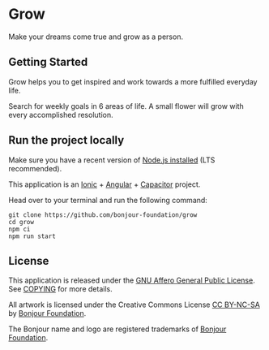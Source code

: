 # Grow

Make your dreams come true and grow as a person.

## Getting Started

Grow helps you to get inspired and work towards a more fulfilled everyday life.

Search for weekly goals in 6 areas of life. A small flower will grow with every accomplished resolution.

## Run the project locally

Make sure you have a recent version of [Node.js installed](https://nodejs.org/en/) (LTS recommended).

This application is an [Ionic](https://ionicframework.com/) + [Angular](https://angular.io/) + [Capacitor](https://capacitorjs.com/) project.

Head over to your terminal and run the following command:

```
git clone https://github.com/bonjour-foundation/grow
cd grow
npm ci
npm run start
```

## License

This application is released under the [GNU Affero General Public License](LICENSE). See [COPYING](./COPYING) for more details.

All artwork is licensed under the Creative Commons License [CC BY-NC-SA](https://creativecommons.org/licenses/by-nc-sa/4.0/legalcode) by [Bonjour Foundation](https://bonjour.help/).

The Bonjour name and logo are registered trademarks of [Bonjour Foundation](https://bonjour.help/).
